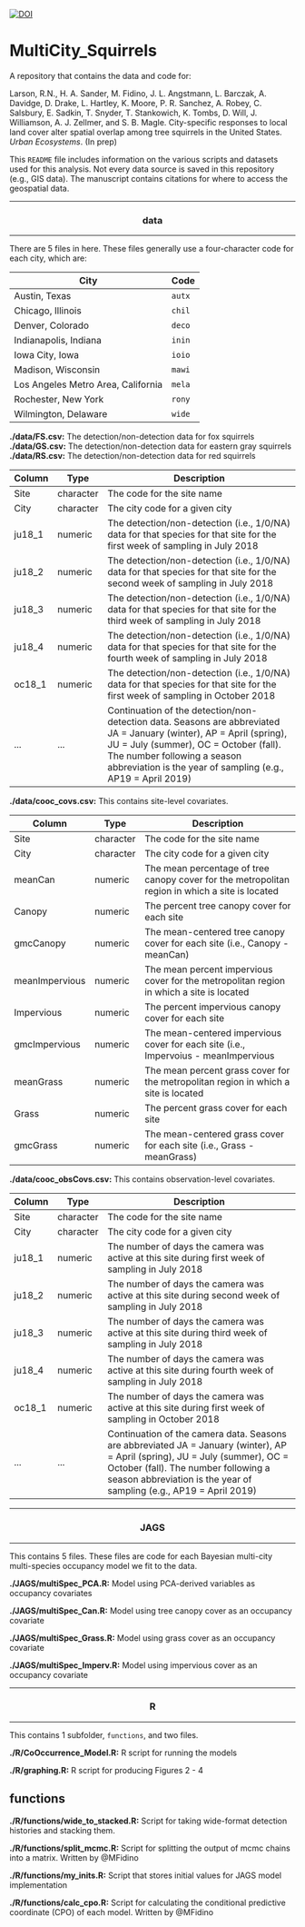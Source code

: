 [![DOI](https://zenodo.org/badge/744714616.svg)](https://zenodo.org/doi/10.5281/zenodo.10998904)

# MultiCity_Squirrels

A repository that contains the data and code for:

Larson, R.N., H. A. Sander, M. Fidino, J. L. Angstmann, L. Barczak, A. Davidge, D. Drake, L. Hartley, K. Moore, P. R. Sanchez, A. Robey, C. Salsbury, E. Sadkin, T. Snyder, T. Stankowich, K. Tombs, D. Will, J. Williamson, A. J. Zellmer, and S. B. Magle. City-specific responses to local land cover alter spatial overlap among tree squirrels in the United States. *Urban Ecosystems*. (In prep)


This `README` file includes information on the various scripts and datasets used for this analysis. Not every data source is saved in this repository (e.g., GIS data). The manuscript contains citations for where to access the geospatial data.

---

<div align="center"> <h3>data</h3> </div>

---

There are 5 files in here. These files generally use a four-character code for each city, which are:

| City                                | Code    |
| ----------------------------------- | ------- |
| Austin, Texas                       | `autx`  |
| Chicago, Illinois                   | `chil`  |
| Denver, Colorado                    | `deco`  |
| Indianapolis, Indiana               | `inin`  |
| Iowa City, Iowa                     | `ioio`  |
| Madison, Wisconsin                  | `mawi`  |
| Los Angeles Metro Area, California  | `mela`  |
| Rochester, New York                 | `rony`  |
| Wilmington, Delaware                | `wide`  |

**./data/FS.csv:** The detection/non-detection data for fox squirrels
**./data/GS.csv:** The detection/non-detection data for eastern gray squirrels
**./data/RS.csv:** The detection/non-detection data for red squirrels

| Column | Type      | Description |
| ------ | --------- | ------------------------------------------------------------------------------------------------------------------------------------------------------------- |
| Site   | character | The code for the site name                                                                                                                                    |
| City   | character | The city code for a given city                                                                                                                                |
| ju18_1 | numeric   | The detection/non-detection (i.e., 1/0/NA) data for that species for that site for the first week of sampling in July 2018                                    |
| ju18_2 | numeric   | The detection/non-detection (i.e., 1/0/NA) data for that species for that site for the second week of sampling in July 2018                                   |
| ju18_3 | numeric   | The detection/non-detection (i.e., 1/0/NA) data for that species for that site for the third week of sampling in July 2018                                    |
| ju18_4 | numeric   | The detection/non-detection (i.e., 1/0/NA) data for that species for that site for the fourth week of sampling in July 2018                                   |
| oc18_1 | numeric   | The detection/non-detection (i.e., 1/0/NA) data for that species for that site for the first week of sampling in October 2018                                 |
| ...    | ...       | Continuation of the detection/non-detection data. Seasons are abbreviated JA = January (winter), AP = April (spring), JU = July (summer), OC = October (fall). The number following a season abbreviation is the year of sampling (e.g., AP19 = April 2019) |

**./data/cooc_covs.csv:** This contains site-level covariates. 

| Column         | Type      | Description |
| ------         | --------- | -------------------------------------------------------------------------------------------------------------------------------------------------------- |
| Site           | character | The code for the site name                                                                                                                               |
| City           | character | The city code for a given city                                                                                                                           |
| meanCan        | numeric   | The mean percentage of tree canopy cover for the metropolitan region in which a site is located                                 |
| Canopy         | numeric   | The percent tree canopy cover for each site                                    |
| gmcCanopy      | numeric   | The mean-centered tree canopy cover for each site (i.e., Canopy - meanCan)                                    |
| meanImpervious | numeric   | The mean percent impervious cover for the metropolitan region in which a site is located                                |
| Impervious     | numeric   | The percent impervious canopy cover for each site                                  |
| gmcImpervious  | numeric   | The mean-centered impervious cover for each site (i.e., Impervoius - meanImpervious |
| meanGrass      | numeric   | The mean percent grass cover for the metropolitan region in which a site is located |
| Grass          | numeric   | The percent grass cover for each site |
| gmcGrass       | numeric   | The mean-centered grass cover for each site (i.e., Grass - meanGrass) |

**./data/cooc_obsCovs.csv:** This contains observation-level covariates.

| Column | Type      | Description |
| ------ | --------- | ------------------------------------------------------------------------------------------------------------------------------------------------------------- |
| Site   | character | The code for the site name                                                                                                                                    |
| City   | character | The city code for a given city                                                                                                                                |
| ju18_1 | numeric   | The number of days the camera was active at this site during first week of sampling in July 2018                                    |
| ju18_2 | numeric   | The number of days the camera was active at this site during second week of sampling in July 2018                                   |
| ju18_3 | numeric   | The number of days the camera was active at this site during third week of sampling in July 2018                                    |
| ju18_4 | numeric   | The number of days the camera was active at this site during fourth week of sampling in July 2018                              |
| oc18_1 | numeric   | The number of days the camera was active at this site during first week of sampling in October 2018                                |
| ...    | ...       | Continuation of the camera data. Seasons are abbreviated JA = January (winter), AP = April (spring), JU = July (summer), OC = October (fall). The number following a season abbreviation is the year of sampling (e.g., AP19 = April 2019) |

---

<div align="center"><h3>JAGS</h3></div>

---

This contains 5 files. These files are code for each Bayesian multi-city multi-species occupancy model we fit to the data.

**./JAGS/multiSpec_PCA.R:** Model using PCA-derived variables as occupancy covariates

**./JAGS/multiSpec_Can.R:** Model using tree canopy cover as an occupancy covariate

**./JAGS/multiSpec_Grass.R:** Model using grass cover as an occupancy covariate

**./JAGS/multiSpec_Imperv.R:** Model using impervious cover as an occupancy covariate

---

<div align="center"><h3>R</h3></div>

---

This contains 1 subfolder, `functions`, and two files.

**./R/CoOccurrence_Model.R:** R script for running the models

**./R/graphing.R:** R script for producing Figures 2 - 4

<h2>functions</h2>

**./R/functions/wide_to_stacked.R:** Script for taking wide-format detection histories and stacking them.

**./R/functions/split_mcmc.R:** Script for splitting the output of mcmc chains into a matrix. Written by @MFidino

**./R/functions/my_inits.R:** Script that stores initial values for JAGS model implementation

**./R/functions/calc_cpo.R:** Script for calculating the conditional predictive coordinate (CPO) of each model. Written by @MFidino
